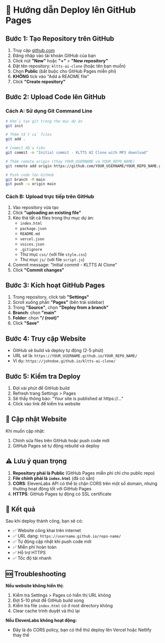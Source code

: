 # 🚀 Hướng dẫn Deploy lên GitHub Pages

## Bước 1: Tạo Repository trên GitHub

1. Truy cập [github.com](https://github.com)
2. Đăng nhập vào tài khoản GitHub của bạn
3. Click nút **"New"** hoặc **"+"** > **"New repository"**
4. Đặt tên repository: `kltts-ai-clone` (hoặc tên bạn muốn)
5. Chọn **Public** (bắt buộc cho GitHub Pages miễn phí)
6. **KHÔNG** tick vào "Add a README file"
7. Click **"Create repository"**

## Bước 2: Upload Code lên GitHub

### Cách A: Sử dụng Git Command Line
```bash
# Khởi tạo git trong thư mục dự án
git init

# Thêm tất cả files
git add .

# Commit đầu tiên
git commit -m "Initial commit - KLTTS AI Clone with MP3 download"

# Thêm remote origin (thay YOUR_USERNAME và YOUR_REPO_NAME)
git remote add origin https://github.com/YOUR_USERNAME/YOUR_REPO_NAME.git

# Push code lên GitHub
git branch -M main
git push -u origin main
```

### Cách B: Upload trực tiếp trên GitHub
1. Vào repository vừa tạo
2. Click **"uploading an existing file"**
3. Kéo thả tất cả files trong thư mục dự án:
   - `index.html`
   - `package.json`
   - `README.md`
   - `vercel.json`
   - `voices.json`
   - `.gitignore`
   - Thư mục `css/` (với file `style.css`)
   - Thư mục `js/` (với file `script.js`)
4. Commit message: "Initial commit - KLTTS AI Clone"
5. Click **"Commit changes"**

## Bước 3: Kích hoạt GitHub Pages

1. Trong repository, click tab **"Settings"**
2. Scroll xuống phần **"Pages"** (bên trái sidebar)
3. Trong **"Source"**, chọn **"Deploy from a branch"**
4. **Branch**: chọn **"main"**
5. **Folder**: chọn **"/ (root)"**
6. Click **"Save"**

## Bước 4: Truy cập Website

- GitHub sẽ build và deploy tự động (2-5 phút)
- URL sẽ là: `https://YOUR_USERNAME.github.io/YOUR_REPO_NAME/`
- Ví dụ: `https://johndoe.github.io/kltts-ai-clone/`

## Bước 5: Kiểm tra Deploy

1. Đợi vài phút để GitHub build
2. Refresh trang Settings > Pages
3. Sẽ thấy thông báo: "Your site is published at https://..."
4. Click vào link để kiểm tra website

## 🔧 Cập nhật Website

Khi muốn cập nhật:
1. Chỉnh sửa files trên GitHub hoặc push code mới
2. GitHub Pages sẽ tự động rebuild và deploy

## ⚠️ Lưu ý quan trọng

1. **Repository phải là Public** (GitHub Pages miễn phí chỉ cho public repo)
2. **File chính phải là `index.html`** (đã có sẵn)
3. **CORS**: ElevenLabs API có thể bị chặn CORS trên một số domain, nhưng thường hoạt động tốt với GitHub Pages
4. **HTTPS**: GitHub Pages tự động có SSL certificate

## 🎯 Kết quả

Sau khi deploy thành công, bạn sẽ có:
- ✅ Website công khai trên internet
- ✅ URL dạng: `https://username.github.io/repo-name/`
- ✅ Tự động cập nhật khi push code mới
- ✅ Miễn phí hoàn toàn
- ✅ Hỗ trợ HTTPS
- ✅ Tốc độ tải nhanh

## 🆘 Troubleshooting

**Nếu website không hiển thị:**
1. Kiểm tra Settings > Pages có hiển thị URL không
2. Đợi 5-10 phút để GitHub build xong
3. Kiểm tra file `index.html` có ở root directory không
4. Clear cache trình duyệt và thử lại

**Nếu ElevenLabs không hoạt động:**
- Đây là do CORS policy, bạn có thể thử deploy lên Vercel hoặc Netlify thay thế

